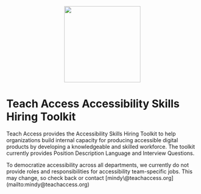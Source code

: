 <p align="center"><img src="https://github.com/teachaccess/accessibility-skills-hiring-toolkit/blob/gh-pages/images/teach_access_logo.svg" alt="" width=200></p>
<h1>Teach Access Accessibility Skills Hiring Toolkit</h1>
<p>Teach Access provides the Accessibility Skills Hiring Toolkit to help organizations build internal capacity for producing accessible digital products by developing a knowledgeable and skilled workforce. The toolkit currently provides Position Description Language and Interview Questions.</p>
<p>To democratize accessibility across all departments, we currently do not provide roles and responsibilities for accessibility team-specific jobs. This may change, so check back or contact [mindy\@teachaccess.org](mailto:mindy@teachaccess.org)</p>
